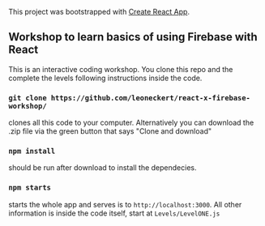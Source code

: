 This project was bootstrapped with [Create React App](https://github.com/facebook/create-react-app).

## Workshop to learn basics of using Firebase with React

This is an interactive coding workshop. You clone this repo and the complete the levels following instructions inside the code.

### `git clone https://github.com/leoneckert/react-x-firebase-workshop/`

clones all this code to your computer. Alternatively you can download the .zip file via the green button that says "Clone and download"

### `npm install`

should be run after download to install the dependecies.

### `npm starts`

starts the whole app and serves is to `http://localhost:3000`. All other information is inside the code itself, start at `Levels/LevelONE.js`
